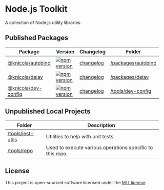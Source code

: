 # Node.js Toolkit

A collection of Node.js utility libraries.

<!-- GENERATED PROJECT SUMMARY START -->

## Published Packages

<!-- the table below was generated using the ./tools/repo script -->

| Package | Version | Changelog | Folder |
| ------- | ------- | --------- | ------ |
| [@knicola/autobind](https://www.npmjs.com/package/@knicola/autobind) | [![npm version](https://badge.fury.io/js/%40knicola%2Fautobind.svg)](https://badge.fury.io/js/%40knicola%2Fautobind) | [changelog](./packages/autobind/CHANGELOG.md) | [/packages/autobind](./packages/autobind/) |
| [@knicola/delay](https://www.npmjs.com/package/@knicola/delay) | [![npm version](https://badge.fury.io/js/%40knicola%2Fdelay.svg)](https://badge.fury.io/js/%40knicola%2Fdelay) | [changelog](./packages/delay/CHANGELOG.md) | [/packages/delay](./packages/delay/) |
| [@knicola/dev-config](https://www.npmjs.com/package/@knicola/dev-config) | [![npm version](https://badge.fury.io/js/%40knicola%2Fdev-config.svg)](https://badge.fury.io/js/%40knicola%2Fdev-config) | [changelog](./tools/dev-config/CHANGELOG.md) | [/tools/dev-config](./tools/dev-config/) |


## Unpublished Local Projects

<!-- the table below was generated using the ./tools/repo script -->

| Folder | Description |
| ------ | -----------|
| [/tools/jest-utils](./tools/jest-utils/) | Utilities to help with unit tests. |
| [/tools/repo](./tools/repo/) | Used to execute various operations specific to this repo. |
<!-- GENERATED PROJECT SUMMARY END -->

## License

This project is open-sourced software licensed under the [MIT license](./LICENSE).
